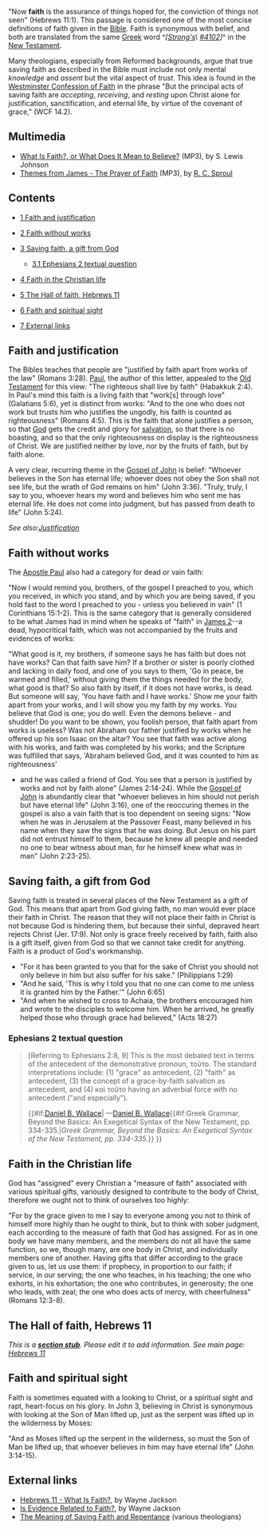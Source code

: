 "Now **faith** is the assurance of things hoped for, the conviction
of things not seen" (Hebrews 11:1). This passage is considered one
of the most concise definitions of faith given in the
[Bible](Bible "Bible"). Faith is synonymous with belief, and both
are translated from the same [Greek](Greek "Greek") word
^*[[Strong's](Strong's_Concordance\ "Strong's\ Concordance")\ [\#4102](http://www.biblestudytools.net/Lexicons/Greek/grk.cgi?number=4102&version=nas)]*^
in the [New Testament](New_Testament "New Testament").

Many theologians, especially from Reformed backgrounds, argue that
true saving faith as described in the Bible must include not only
mental *knowledge* and *assent* but the vital aspect of *trust*.
This idea is found in the
[Westminster Confession of Faith](Westminster_Confession_of_Faith "Westminster Confession of Faith")
in the phrase "But the principal acts of saving faith are
*accepting*, *receiving*, and *resting* upon Christ alone for
justification, sanctification, and eternal life, by virtue of the
covenant of grace," (WCF 14.2).

## Multimedia

-   [What Is Faith?, or What Does It Mean to Believe?](http://www.believerschapeldallas.org/audio/slj-69_systematic-theology/050_SLJ_69_32K.mp3)
    (MP3), by S. Lewis Johnson
-   [Themes from James - The Prayer of Faith](http://broadcast.ligonier.org/podcast-media/rym20090711.mp3)
    (MP3), by [R. C. Sproul](R._C._Sproul "R. C. Sproul")

## Contents

-   [1 Faith and justification](#Faith_and_justification)
-   [2 Faith without works](#Faith_without_works)
-   [3 Saving faith, a gift from God](#Saving_faith.2C_a_gift_from_God)
    -   [3.1 Ephesians 2 textual question](#Ephesians_2_textual_question)

-   [4 Faith in the Christian life](#Faith_in_the_Christian_life)
-   [5 The Hall of faith, Hebrews 11](#The_Hall_of_faith.2C_Hebrews_11)
-   [6 Faith and spiritual sight](#Faith_and_spiritual_sight)
-   [7 External links](#External_links)

## Faith and justification

The Bibles teaches that people are "justified by faith apart from
works of the law" (Romans 3:28). [Paul](Paul "Paul"), the author of
this letter, appealed to the
[Old Testament](Old_Testament "Old Testament") for this view: "The
righteous shall live by faith" (Habakkuk 2:4). In Paul's mind this
faith is a living faith that "work[s] through love" (Galatians
5:6), yet is distinct from works: "And to the one who does not work
but trusts him who justifies the ungodly, his faith is counted as
righteousness" (Romans 4:5). This is the faith that alone justifies
a person, so that [God](God "God") gets the credit and glory for
[salvation](Salvation "Salvation"), so that there is no boasting,
and so that the only righteousness on display is the righteousness
of Christ. We are justified neither by love, nor by the fruits of
faith, but by faith alone.

A very clear, recurring theme in the
[Gospel of John](Gospel_of_John "Gospel of John") is belief:
"Whoever believes in the Son has eternal life; whoever does not
obey the Son shall not see life, but the wrath of God remains on
him" (John 3:36). "Truly, truly, I say to you, whoever hears my
word and believes him who sent me has eternal life. He does not
come into judgment, but has passed from death to life" (John
5:24).

*See also:[Justification](Justification "Justification")*


## Faith without works

The [Apostle Paul](Apostle_Paul "Apostle Paul") also had a category
for dead or vain faith:

"Now I would remind you, brothers, of the gospel I preached to you,
which you received, in which you stand, and by which you are being
saved, if you hold fast to the word I preached to you - unless you
believed in vain" (1 Corinthians 15:1-2).
This is the same category that is generally considered to be what
James had in mind when he speaks of "faith" in
[James 2](James_2 "James 2")--a dead, hypocritical faith, which was
not accompanied by the fruits and evidences of works:

"What good is it, my brothers, if someone says he has faith but
does not have works? Can that faith save him? If a brother or
sister is poorly clothed and lacking in daily food, and one of you
says to them, 'Go in peace, be warmed and filled,' without giving
them the things needed for the body, what good is that? So also
faith by itself, if it does not have works, is dead. But someone
will say, 'You have faith and I have works.' Show me your faith
apart from your works, and I will show you my faith by my works.
You believe that God is one; you do well. Even the demons believe -
and shudder! Do you want to be shown, you foolish person, that
faith apart from works is useless? Was not Abraham our father
justified by works when he offered up his son Isaac on the altar?
You see that faith was active along with his works, and faith was
completed by his works; and the Scripture was fulfilled that says,
'Abraham believed God, and it was counted to him as righteousness'
- and he was called a friend of God. You see that a person is
justified by works and not by faith alone" (James 2:14-24).
While the [Gospel of John](Gospel_of_John "Gospel of John") is
abundantly clear that "whoever believes in him should not perish
but have eternal life" (John 3:16), one of the reoccuring themes in
the gospel is also a vain faith that is too dependent on seeing
signs: "Now when he was in Jerusalem at the Passover Feast, many
believed in his name when they saw the signs that he was doing. But
Jesus on his part did not entrust himself to them, because he knew
all people and needed no one to bear witness about man, for he
himself knew what was in man" (John 2:23-25).

## Saving faith, a gift from God

Saving faith is treated in several places of the New Testament as a
gift of God. This means that apart from God giving faith, no man
would ever place their faith in Christ. The reason that they will
not place their faith in Christ is not because God is hindering
them, but because their sinful, depraved heart rejects Christ (Jer.
17:9). Not only is grace freely received by faith, faith also is a
gift itself, given from God so that we cannot take credit for
anything. Faith is a product of God's workmanship.

-   "For it has been granted to you that for the sake of Christ you
    should not only believe in him but also suffer for his sake."
    (Philippians 1:29)
-   "And he said, 'This is why I told you that no one can come to
    me unless it is granted him by the Father.'" (John 6:65)
-   "And when he wished to cross to Achaia, the brothers encouraged
    him and wrote to the disciples to welcome him. When he arrived, he
    greatly helped those who through grace had believed," (Acts 18:27)

### Ephesians 2 textual question

> [Referring to Ephesians 2:8, 9] This is the most debated text in
> terms of the antecedent of the demonstrative pronoun, τοῦτο. The
> standard interpretations include: (1) "grace" as antecedent, (2)
> "faith" as antecedent, (3) the concept of a grace-by-faith
> salvation as antecedent, and (4) καὶ τοῦτο having an adverbial
> force with no antecedent ("and especially").
> 
> {{\#if:[Daniel B. Wallace](Daniel_B._Wallace "Daniel B. Wallace")|
> —[Daniel B. Wallace](Daniel_B._Wallace "Daniel B. Wallace"){{\#if:Greek
> Grammar, Beyond the Basics: An Exegetical Syntax of the New
> Testament, pp.
> 334-335.|*Greek Grammar, Beyond the Basics: An Exegetical Syntax of the New Testament, pp. 334-335.*}}
> }}

## Faith in the Christian life

God has "assigned" every Christian a "measure of faith" associated
with various spiritual gifts, variously designed to contribute to
the body of Christ, therefore we ought not to think of ourselves
too highly:

"For by the grace given to me I say to everyone among you not to
think of himself more highly than he ought to think, but to think
with sober judgment, each according to the measure of faith that
God has assigned. For as in one body we have many members, and the
members do not all have the same function, so we, though many, are
one body in Christ, and individually members one of another. Having
gifts that differ according to the grace given to us, let us use
them: if prophecy, in proportion to our faith; if service, in our
serving; the one who teaches, in his teaching; the one who exhorts,
in his exhortation; the one who contributes, in generosity; the one
who leads, with zeal; the one who does acts of mercy, with
cheerfulness" (Romans 12:3-8).
## The Hall of faith, Hebrews 11

*This is a **[section stub](http://www.theopedia.com/Category:Theopedia_sectionstubs "Category:Theopedia sectionstubs")**. Please edit it to add information.*
*See main page: [Hebrews 11](index.php?title=Hebrews_11&action=edit&redlink=1 "Hebrews 11 (page does not exist)")*
## Faith and spiritual sight

Faith is sometimes equated with a looking to Christ, or a spiritual
sight and rapt, heart-focus on his glory. In John 3, believing in
Christ is synonymous with looking at the Son of Man lifted up, just
as the serpent was lifted up in the wilderness by Moses:

"And as Moses lifted up the serpent in the wilderness, so must the
Son of Man be lifted up, that whoever believes in him may have
eternal life" (John 3:14-15).
## External links

-   [Hebrews 11 - What Is Faith?](http://www.christiancourier.com/notes/faithExamples.htm),
    by Wayne Jackson
-   [Is Evidence Related to Faith?](http://www.christiancourier.com/questions/faithEvidenceQuestion.htm),
    by Wayne Jackson
-   [The Meaning of Saving Faith and Repentance](http://www.christiantruth.com/savingfaithandtheologians.html)
    (various theologians)



